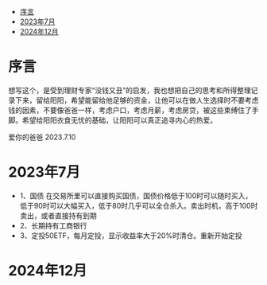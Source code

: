 - [序言](#序言)
- [2023年7月](#2023年7月)
- [2024年12月](#2024年12月)



# 序言

想写这个，是受到理财专家“没钱又丑”的启发，我也想把自己的思考和所得整理记录下来，留给阳阳，希望能留给他足够的资金，让他可以在做人生选择时不要考虑钱的因素，不要像爸爸一样，考虑户口，考虑月薪，考虑房贷，被这些束缚住了手脚。希望给阳阳衣食无忧的基础，让阳阳可以真正追寻内心的热爱。

爱你的爸爸
2023.7.10

# 2023年7月

- 1、国债
在交易所里可以直接购买国债，国债价格低于100时可以随时买入，低于90时可以大幅买入，低于80时几乎可以全仓杀入。卖出时机，高于100时卖出，或者直接持有到期
- 2、长期持有工商银行
- 3、定投50ETF，每月定投，显示收益率大于20%时清仓。重新开始定投

# 2024年12月






